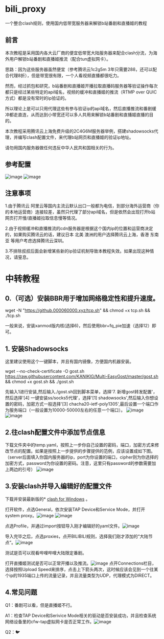 # bili_proxy
一个整合clash规则，使用国内低带宽服务器来解锁b站番剧和直播姬的教程

## 前言

本次教程是采用国内各大云厂商的便宜低带宽大陆服务器来配合clash分流，为海外用户解锁b站番剧和直播姬推流（配合tun虚拟网卡）。

思路：因为这些服务器虽然便宜（参考腾讯云1c2g5m 3年只需要288，还可以配合代理8折），但是带宽很有限，一个人看视频直播都很吃力。

然而，经过抓包和研究，b站番剧和直播姬开播拉取直播码服务器等验证操作每次都只是经过某些特定的api域名，视频的缓冲和直播姬的推流（RTMP over QUIC方式）都是没有常时的ip验证的。

所以理论上是可以只用代理这些有参与验证ip的api域名，然后直播推流和番剧缓冲都走直连，从而达到小带宽还可以多人共用来解锁b站番剧和直播姬直播的目的。

本次教程采用腾讯云上海免费升级的2C4G6M服务器举例，搭建shadowsocks代理，并编写clash配置文件，来代理b站网页和直播姬的验证ip地址。

请勿用国内服务器做任何违反中华人民共和国相关的行为。

## 参考配置


![image](https://user-images.githubusercontent.com/47912037/114272259-d0741480-9a58-11eb-837a-f5030301f8f5.png)
![image](https://user-images.githubusercontent.com/47912037/114272260-d23dd800-9a58-11eb-9809-29de68a7bd52.png)

## 注意事项

1.由于腾讯云 阿里云等国内主流云默认出口一般都为电信，到部分海外运营商（你的本地运营商）连接较差，虽然只代理了部分api域名，但是依然会出现打开b站网页打开慢/直播姬拉取信息慢等情况。

2.由于视频缓冲和直播推流的cdn服务器是根据这个国内ip的位置和运营商决定的，如果购买腾讯云的话，建议日本 北美 澳洲的用户选择腾讯云上海，香港 东南亚 等用户考虑选择腾讯云深圳。

3.不排除叔叔后面会新增某些新的ip验证机制导致本教程失效。如果出现这种情况，请窒息。


# 中转教程


## 0.（可选）安装BBR用于增加网络稳定性和提升速度。


wget -N "https://github.000060000.xyz/tcp.sh" && chmod +x tcp.sh && ./tcp.sh

一般来说，安装xanmod版内核(选择6)，然后使用bbr+fq_pie加速（选择12）即可。

## 1.	安装Shadowsocks

这里建议使用这个一键脚本，并且有国内镜像，方便国内机器安装。

wget --no-check-certificate -O gost.sh https://raw.githubusercontent.com/KANIKIG/Multi-EasyGost/master/gost.sh && chmod +x gost.sh && ./gost.sh

先输入1进行安装,然后输入./gost.sh回到脚本菜单，选择'7. 新增gost转发配置'，然后选择'[4] 一键安装ss/socks5代理'，选择'[1] shadowsocks',然后输入你想设置的密码，加密方式一般选择'[3] chacha20-ietf-poly1305',最后设置一个端口作为服务端口（一般设置为10000-50000左右的任意一个端口）。
![image](https://user-images.githubusercontent.com/47912037/120561523-08d81380-c448-11eb-8c33-b9ee349a3086.png)
![image](https://user-images.githubusercontent.com/47912037/120561532-0e355e00-c448-11eb-87b1-4b9773735831.png)

## 2.往clash配置文件中添加节点信息

下载文件夹中的temp.yaml，按照上一步你自己设置的密码，端口，加密方式来修改节点的配置。如果是按照上一步提供的步骤提供的范例，应该设置成如下图。（server后面填入你国内服务器的ip，port为你设置的端口，cipher则为你选择的加密方式，password为你设置的密码。注意，这里只有password的参数需要加上两边的引号）
![image](https://user-images.githubusercontent.com/47912037/120562330-881a1700-c449-11eb-9c40-1300c51a1588.png)

## 3.安装clash并导入编辑好的配置文件

下载并安装最新版的*   [clash for Windows](https://github.com/Fndroid/clash_for_windows_pkg/releases) 。

打开软件，点选General，依次安装TAP Device和Service Mode，并打开system proxy。![image](https://user-images.githubusercontent.com/47912037/120676642-9748a580-c4d9-11eb-899b-e8b1e0167437.png)
![image](https://user-images.githubusercontent.com/47912037/120676708-a9c2df00-c4d9-11eb-931b-e943ccb99405.png)

点选Profile，并通过import按钮导入刚才编辑好的yaml文件。![image](https://user-images.githubusercontent.com/47912037/120676876-d37c0600-c4d9-11eb-8a98-a108d85cd7ce.png)

导入完毕之后，点选proxies，点开BILIBILI规则，选择我们刚才添加的“大陆节点”。![image](https://user-images.githubusercontent.com/47912037/120677038-02927780-c4da-11eb-9521-e0cc57c21128.png)

测试是否可以观看哔哩哔哩大陆限定番剧。

打开直播姬测试是否可以正常开播以及推流。![image](https://user-images.githubusercontent.com/47912037/120677357-543b0200-c4da-11eb-8d5f-67e7e532293b.png)
点开Connections栏目，选择按照Upload Speed来排序，点击上下箭头两次，这时候应该会见到一个往某个ip的1935端口上传的流量记录，并且流量类型为UDP，代理模式为DIRECT。

## 4.常见问题

Q1：番剧可以看，但是直播姬不行。

A1：检查TAP Device和Serivice Mode相关的驱动是否安装成功，并且检查系统网络设备里的cfw-tap虚拟网卡是否正常工作。![image](https://user-images.githubusercontent.com/47912037/120677819-d1667700-c4da-11eb-808d-bf0eca51ca02.png)

Q2：🐦














